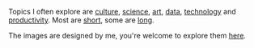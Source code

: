 <p>
  Topics I often explore are <a href="/tags/culture">culture</a>, <a href="/tags/science">science</a>, <a href="/tags/art">art</a>, <a href="/tags/data">data</a>, <a href="/tags/technology">technology</a> and <a href="/tags/productivity">productivity</a>. Most are <a href="/tags/short">short</a>, some are <a href="/tags/longform">long</a>.
</p>
<p>
  The images are designed by me, you're welcome to explore them <a href="https://github.com/logikblok/bonneville/tree/master/src/content/images">here</a>.
  </p>
